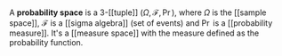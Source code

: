 
A **probability space** is a 3-[[tuple]] $(\Omega, \mathcal{F}, \Pr)$, where $\Omega$ is the [[sample space]], $\mathcal{F}$ is a [[sigma algebra]] (set of events) and $\Pr$ is a [[probability measure]]. It's a [[measure space]] with the measure defined as the probability function.
